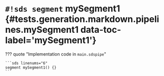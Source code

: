 # `#!sds segment` mySegment1 {#tests.generation.markdown.pipelines.mySegment1 data-toc-label='mySegment1'}

??? quote "Implementation code in `main.sdspipe`"

    ```sds linenums="6"
    segment mySegment1() {}
    ```
